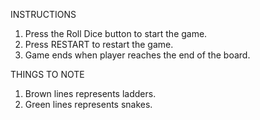 INSTRUCTIONS

1. Press the Roll Dice button to start the game.
2. Press RESTART to restart the game.
3. Game ends when player reaches the end of the board.

THINGS TO NOTE

1. Brown lines represents ladders.
2. Green lines represents snakes.
